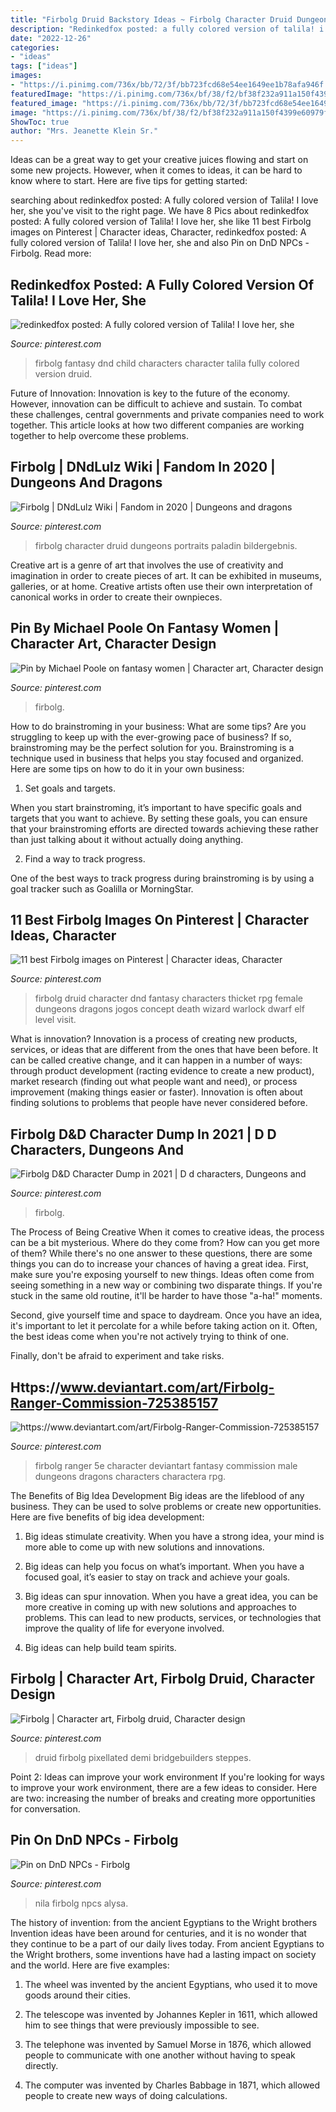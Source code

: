 ```yaml
---
title: "Firbolg Druid Backstory Ideas ~ Firbolg Character Druid Dungeons Portraits Paladin Bildergebnis"
description: "Redinkedfox posted: a fully colored version of talila! i love her, she"
date: "2022-12-26"
categories:
- "ideas"
tags: ["ideas"]
images:
- "https://i.pinimg.com/736x/bb/72/3f/bb723fcd68e54ee1649ee1b78afa946f.jpg"
featuredImage: "https://i.pinimg.com/736x/bf/38/f2/bf38f232a911a150f4399e60979fbb6e.jpg"
featured_image: "https://i.pinimg.com/736x/bb/72/3f/bb723fcd68e54ee1649ee1b78afa946f.jpg"
image: "https://i.pinimg.com/736x/bf/38/f2/bf38f232a911a150f4399e60979fbb6e.jpg"
ShowToc: true
author: "Mrs. Jeanette Klein Sr."
---
```



Ideas can be a great way to get your creative juices flowing and start on some new projects. However, when it comes to ideas, it can be hard to know where to start. Here are five tips for getting started: 

	

		
searching about redinkedfox posted: A fully colored version of Talila! I love her, she you've visit to the right page. We have 8 Pics about redinkedfox posted: A fully colored version of Talila! I love her, she like 11 best Firbolg images on Pinterest | Character ideas, Character, redinkedfox posted: A fully colored version of Talila! I love her, she and also Pin on DnD NPCs - Firbolg. Read more:
		
    
## Redinkedfox Posted: A Fully Colored Version Of Talila! I Love Her, She

<img loading=lazy src="https://i.pinimg.com/736x/aa/89/f7/aa89f7ba5ef320c6654e32872023ab56.jpg" onerror="this.onerror=null;this.src='https://tse2.mm.bing.net/th?id=OIP.Zts3MM6HfHKSXimsS37N2wHaJH&amp;pid=15.1';" alt="redinkedfox posted: A fully colored version of Talila! I love her, she">

_Source: pinterest.com_

>firbolg fantasy dnd child characters character talila fully colored version druid. 

	

Future of Innovation:
Innovation is key to the future of the economy. However, innovation can be difficult to achieve and sustain. To combat these challenges, central governments and private companies need to work together. This article looks at how two different companies are working together to help overcome these problems.

    
## Firbolg | DNdLulz Wiki | Fandom In 2020 | Dungeons And Dragons

<img loading=lazy src="https://i.pinimg.com/736x/f6/6f/e5/f66fe5f1afd3e4868b49ea40bffb2b2e.jpg" onerror="this.onerror=null;this.src='https://tse3.mm.bing.net/th?id=OIP.hYRxN6BkR8T5AY7OKLyX4AAAAA&amp;pid=15.1';" alt="Firbolg | DNdLulz Wiki | Fandom in 2020 | Dungeons and dragons">

_Source: pinterest.com_

>firbolg character druid dungeons portraits paladin bildergebnis. 

	

Creative art is a genre of art that involves the use of creativity and imagination in order to create pieces of art. It can be exhibited in museums, galleries, or at home. Creative artists often use their own interpretation of canonical works in order to create their ownpieces.

    
## Pin By Michael Poole On Fantasy Women | Character Art, Character Design

<img loading=lazy src="https://i.pinimg.com/736x/82/43/36/824336fbade4ebf5b60b1122c4be7478.jpg" onerror="this.onerror=null;this.src='https://tse3.mm.bing.net/th?id=OIP.RRzNyHI-4gde3vcFR4RS2AHaIx&amp;pid=15.1';" alt="Pin by Michael Poole on fantasy women | Character art, Character design">

_Source: pinterest.com_

>firbolg. 

	

How to do brainstroming in your business: What are some tips?
Are you struggling to keep up with the ever-growing pace of business? If so, brainstroming may be the perfect solution for you. Brainstroming is a technique used in business that helps you stay focused and organized. Here are some tips on how to do it in your own business: 
1. Set goals and targets.

When you start brainstroming, it’s important to have specific goals and targets that you want to achieve. By setting these goals, you can ensure that your brainstroming efforts are directed towards achieving these rather than just talking about it without actually doing anything. 

2. Find a way to track progress.

One of the best ways to track progress during brainstroming is by using a goal tracker such as Goalilla or MorningStar.

    
## 11 Best Firbolg Images On Pinterest | Character Ideas, Character

<img loading=lazy src="https://i.pinimg.com/736x/bf/38/f2/bf38f232a911a150f4399e60979fbb6e.jpg" onerror="this.onerror=null;this.src='https://tse2.mm.bing.net/th?id=OIP.xuoNJ_cmMeV1H1FzNbtSrAHaJl&amp;pid=15.1';" alt="11 best Firbolg images on Pinterest | Character ideas, Character">

_Source: pinterest.com_

>firbolg druid character dnd fantasy characters thicket rpg female dungeons dragons jogos concept death wizard warlock dwarf elf level visit. 

	

What is innovation?
Innovation is a process of creating new products, services, or ideas that are different from the ones that have been before. It can be called creative change, and it can happen in a number of ways: through product development (racting evidence to create a new product), market research (finding out what people want and need), or process improvement (making things easier or faster). Innovation is often about finding solutions to problems that people have never considered before.

    
## Firbolg D&amp;D Character Dump In 2021 | D D Characters, Dungeons And

<img loading=lazy src="https://i.pinimg.com/736x/bb/72/3f/bb723fcd68e54ee1649ee1b78afa946f.jpg" onerror="this.onerror=null;this.src='https://tse3.mm.bing.net/th?id=OIP.vgO9VLLC_XOHJe_EfkbjbgHaJQ&amp;pid=15.1';" alt="Firbolg D&amp;D Character Dump in 2021 | D d characters, Dungeons and">

_Source: pinterest.com_

>firbolg. 

	

The Process of Being Creative
When it comes to creative ideas, the process can be a bit mysterious. Where do they come from? How can you get more of them? While there's no one answer to these questions, there are some things you can do to increase your chances of having a great idea.
First, make sure you're exposing yourself to new things. Ideas often come from seeing something in a new way or combining two disparate things. If you're stuck in the same old routine, it'll be harder to have those "a-ha!" moments.

 Second, give yourself time and space to daydream. Once you have an idea, it's important to let it percolate for a while before taking action on it. Often, the best ideas come when you're not actively trying to think of one.

Finally, don't be afraid to experiment and take risks.

    
## Https://www.deviantart.com/art/Firbolg-Ranger-Commission-725385157

<img loading=lazy src="https://i.pinimg.com/originals/c4/10/90/c410904009af9e60faa72a2eb53b139c.jpg" onerror="this.onerror=null;this.src='https://tse3.mm.bing.net/th?id=OIP.WNBRWihWfH2Uu8ct755TfQHaLd&amp;pid=15.1';" alt="https://www.deviantart.com/art/Firbolg-Ranger-Commission-725385157">

_Source: pinterest.com_

>firbolg ranger 5e character deviantart fantasy commission male dungeons dragons characters charactera rpg. 

	

The Benefits of Big Idea Development
Big ideas are the lifeblood of any business. They can be used to solve problems or create new opportunities. Here are five benefits of big idea development:
1. Big ideas stimulate creativity. When you have a strong idea, your mind is more able to come up with new solutions and innovations.

2. Big ideas can help you focus on what’s important. When you have a focused goal, it’s easier to stay on track and achieve your goals.

3. Big ideas can spur innovation. When you have a great idea, you can be more creative in coming up with new solutions and approaches to problems. This can lead to new products, services, or technologies that improve the quality of life for everyone involved.

4. Big ideas can help build team spirits.

    
## Firbolg | Character Art, Firbolg Druid, Character Design

<img loading=lazy src="https://i.pinimg.com/736x/3e/64/17/3e64176baecd1ee97ca25fdab283e20a.jpg" onerror="this.onerror=null;this.src='https://tse1.mm.bing.net/th?id=OIP.szTh1Do4A4aGSNCKHvEk6AHaGj&amp;pid=15.1';" alt="Firbolg | Character art, Firbolg druid, Character design">

_Source: pinterest.com_

>druid firbolg pixellated demi bridgebuilders steppes. 

	

Point 2: Ideas can improve your work environment
If you're looking for ways to improve your work environment, there are a few ideas to consider. Here are two: increasing the number of breaks and creating more opportunities for conversation.

    
## Pin On DnD NPCs - Firbolg

<img loading=lazy src="https://i.pinimg.com/736x/e4/c6/bb/e4c6bb8048e3b4342bbe900134941142.jpg" onerror="this.onerror=null;this.src='https://tse4.mm.bing.net/th?id=OIP.EFtr5Gn_-Mq6QCuDsn6KJwHaJl&amp;pid=15.1';" alt="Pin on DnD NPCs - Firbolg">

_Source: pinterest.com_

>nila firbolg npcs alysa. 

	

The history of invention: from the ancient Egyptians to the Wright brothers
Invention ideas have been around for centuries, and it is no wonder that they continue to be a part of our daily lives today. From ancient Egyptians to the Wright brothers, some inventions have had a lasting impact on society and the world. Here are five examples:
1) The wheel was invented by the ancient Egyptians, who used it to move goods around their cities.

2) The telescope was invented by Johannes Kepler in 1611, which allowed him to see things that were previously impossible to see.

3) The telephone was invented by Samuel Morse in 1876, which allowed people to communicate with one another without having to speak directly.

4) The computer was invented by Charles Babbage in 1871, which allowed people to create new ways of doing calculations.

